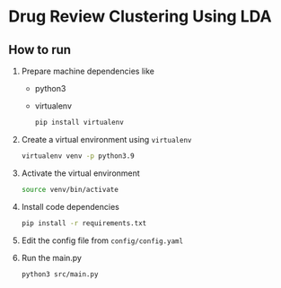 # Drug Review Clustering Using LDA

## How to run

1. Prepare machine dependencies like
    - python3
    - virtualenv

        ```bash
        pip install virtualenv
        ```

2. Create a virtual environment using `virtualenv`

    ```bash
    virtualenv venv -p python3.9
    ```

3. Activate the virtual environment

    ```bash
    source venv/bin/activate
    ```

4. Install code dependencies

    ```bash
    pip install -r requirements.txt
    ```

5. Edit the config file from `config/config.yaml`

6. Run the main.py

    ```bash
    python3 src/main.py
    ```
